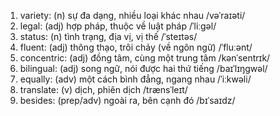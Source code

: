 1. variety: (n) sự đa dạng, nhiều loại khác nhau /vəˈraɪəti/
2. legal: (adj) hợp pháp, thuộc về luật pháp /ˈliːɡəl/
3. status: (n) tình trạng, địa vị, vị thế /ˈsteɪtəs/
5. fluent: (adj) thông thạo, trôi chảy (về ngôn ngữ) /ˈfluːənt/
6. concentric: (adj) đồng tâm, cùng một trung tâm /kənˈsentrɪk/
7. bilingual: (adj) song ngữ, nói được hai thứ tiếng /baɪˈlɪŋɡwəl/
9. equally: (adv) một cách bình đẳng, ngang nhau /ˈiːkwəli/
11. translate: (v) dịch, phiên dịch /trænsˈleɪt/
14. besides: (prep/adv) ngoài ra, bên cạnh đó /bɪˈsaɪdz/